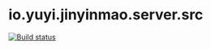 # io.yuyi.jinyinmao.server.src
[![Build status](https://ci.appveyor.com/api/projects/status/w2qja6r4hledbhl1?svg=true)](https://ci.appveyor.com/project/Siqi_Lu/cn-com-jinyinmao)

